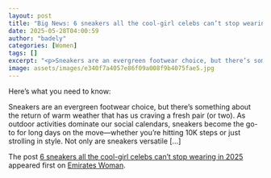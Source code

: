 ```yaml
---
layout: post
title: "Big News: 6 sneakers all the cool-girl celebs can’t stop wearing in 2025"
date: 2025-05-28T04:00:59
author: "badely"
categories: [Women]
tags: []
excerpt: "<p>Sneakers are an evergreen footwear choice, but there’s something about the return of warm weather that has us craving a fresh pair (or two). As out"
image: assets/images/e340f7a4057e86f09a008f9b4075fae5.jpg
---
```


Here’s what you need to know: <p>Sneakers are an evergreen footwear choice, but there’s something about the return of warm weather that has us craving a fresh pair (or two). As outdoor activities dominate our social calendars, sneakers become the go-to for long days on the move—whether you’re hitting 10K steps or just strolling in style. Not only are sneakers versatile [&#8230;]</p>
<p>The post <a href="https://emirateswoman.com/sneakers-cool-girl-celebs-2025/" rel="nofollow">6 sneakers all the cool-girl celebs can&#8217;t stop wearing in 2025</a> appeared first on <a href="https://emirateswoman.com" rel="nofollow">Emirates Woman</a>.</p>

